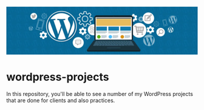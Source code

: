 ![Logo](https://github.com/sagorranait/wordpress-projects/blob/main/Wordpress-banner.jpg)

# wordpress-projects
In this repository, you'll be able to see a number of my WordPress projects that are done for clients and also practices.
